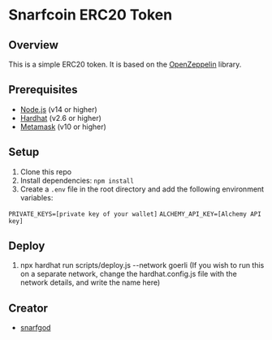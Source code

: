 # Snarfcoin ERC20 Token

## Overview

This is a simple ERC20 token. It is based on the [OpenZeppelin](https://openzeppelin.com/) library.

## Prerequisites

- [Node.js](https://nodejs.org/en/) (v14 or higher)
- [Hardhat](https://hardhat.org/) (v2.6 or higher)
- [Metamask](https://metamask.io/) (v10 or higher)

## Setup

1. Clone this repo
2. Install dependencies: `npm install`
3. Create a `.env` file in the root directory and add the following environment variables:

```PRIVATE_KEYS=[private key of your wallet]```
```ALCHEMY_API_KEY=[Alchemy API key]```

## Deploy

1. npx hardhat run scripts/deploy.js --network goerli (If you wish to run this on a separate network, change the hardhat.config.js file with the network details, and write the name here)

## Creator

- [snarfgod](https://github.com/snarfgod)

